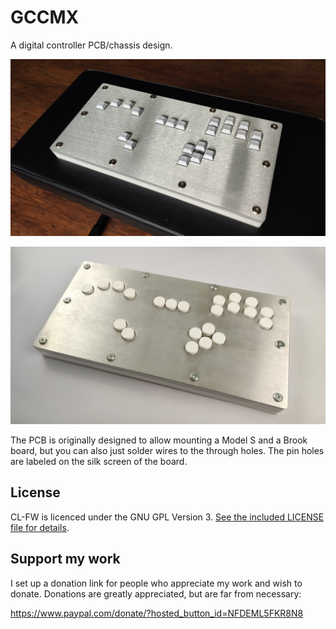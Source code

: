 # GCCMX
A digital controller PCB/chassis design.

![image](img/Square.jpg)

![image](img/LargeCircle.jpg)

The PCB is originally designed to allow mounting a Model S and a Brook board, but you can also just solder wires to the through holes. The pin holes are labeled on the silk screen of the board.

## License
CL-FW is licenced under the GNU GPL Version 3. [See the included LICENSE file for details](https://github.com/Crane1195/CL-FW/blob/main/LICENSE).

## Support my work
I set up a donation link for people who appreciate my work and wish to donate. Donations are greatly appreciated, but are far from necessary:

https://www.paypal.com/donate/?hosted_button_id=NFDEML5FKR8N8